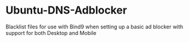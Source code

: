 # Ubuntu-DNS-Adblocker
Blacklist files for use with Bind9 when setting up a basic ad blocker with support for both Desktop and Mobile
